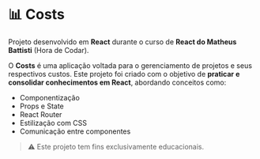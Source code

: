 # 📊 Costs

Projeto desenvolvido em **React** durante o curso de **React do Matheus Battisti** (Hora de Codar).

O **Costs** é uma aplicação voltada para o gerenciamento de projetos e seus respectivos custos. Este projeto foi criado com o objetivo de **praticar e consolidar conhecimentos em React**, abordando conceitos como:

- Componentização  
- Props e State  
- React Router  
- Estilização com CSS  
- Comunicação entre componentes  

> ⚠️ Este projeto tem fins exclusivamente educacionais.
